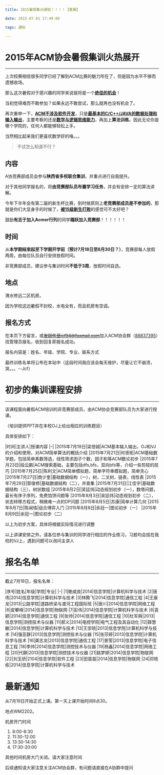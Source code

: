 ```yaml
---
title: 2015暑假集训通知！！！！【重要】

date: 2015-07-01 17:49:00

tags: 通知

---
```


# 2015年ACM协会暑假集训火热展开

---

上次校赛相信很多同学已经了解到ACM比赛的魅力所在了，但是因为水平不够而遗憾收场。

那么这次暑假对于感兴趣的同学来说就将是一个<u>**绝佳的机会**</u>！

当初觉得难而不敢参加？如果永远不敢尝试，那么就再也没有机会了。

再次重申一下，<u>**ACM不涉及软件开发**</u>，只是<u>**最基本的C/C++/JAVA的数据处理和输入输出**</u>，主要考察的还是<u>**数学与逻辑思维能力**</u>，再加上**算法训练**。因此无论你是哪个学院的，任何人都能够轻松上手。

当然相比起来我们更喜欢数学好的咯。。。

> 不试怎么知道不行？

## 内容

A协竞赛部成员会参与**陕西省多校联合集训**，并重点进行自我提升。

对于其他同学报名的，将**由竞赛部队员布置学习任务**，并会有安排一定的算法讲解。

今年下半年会有第二届的新生杯比赛，到时候原则上**老竞赛部成员是不参加的**，那就是你们大显身手的时候了，<u>**被15级新生打败**</u>的感觉可不太好吧？

鼓励**有志于加入Acmer行列**的同学**踊跃加入竞赛部**！！！！！！

## 时间

从**本学期结束起至下学期开学前（预计7月18日至8月30日？）**，竞赛部每人放假两周，由每位队员自行安排放假时间。

非竞赛部成员，建议参与集训时间**不低于3周**，放假时间自选。

## 地点

渭水修远二区机房。

因为学校这边暑假不封校，水电全有，而且机房有空调。

## 报名方式

在本页下方留言，或~~发邮件至jcf94@foxmail.com~~加入ACM协会群（[88837395](http://jq.qq.com/?_wv=1027&k=Y6hQgX)）找管理员报名，收到回复即报名成功。

报名内容是：姓名、年级、学院、专业、联系方式

最终训练名单将公布在本站中（这段时间我应该会每天维护，尽量让它不崩溃，哭。。。--Jcf）

# 初步的集训课程安排

---

该课程面向暑假ACM培训的非竞赛部成员，由ACM协会竞赛部队员为大家进行授课。

（培训提供PPT并在本校OJ上给出相应的训练题目）

具体安排如下：

|时间|主讲人|授课内容
|-|
|2015年7月19日|梁倍铖|ACM基本输入输出，OJ和VJ的介绍和使用，对ACM简单算法的概括介绍
|2015年7月21日|何贤拓|ACM基础数学题，包括简单素数筛选，线性筛求因子个数，因子和等ACM数论初步
|2015年7月23日|段云鹏|ACM搜索基础，主要包括dfs,bfs，双向bfs等，介绍一些剪枝的技巧
|2015年7月25日|陈利文|ACM简单模拟题，简单字符串模拟题，简单贪心
|2015年7月27日|商少奎|基础数据结构（一），树，二叉树，链表，线性表
|2015年7月29日|郭俊修|基础数据结构（二），并查集
|2015年7月31日|江佳宇|基础数据结构（三），树状数组
|2015年8月2日|吴廷炜|动态规划初步（一），数塔问题，最长有序子序列，免费馅饼问题等
|2015年8月3日|吴廷炜|动态规划初步（二），状态转移方程式，稍微难一点的DP问题
|2015年8月5日|苏康|简单计算几何
|2015年8月7日|陈闻恪|组合博弈入门
|2015年8月8日|余冠一|图论初步（一）
|2015年8月9日|余冠一|图论初步（二）

以上为初步方案，具体将根据实际情况进行调整

以上讲课安排之外，请各位参与集训的同学进行相应的作业练习，习题均会挂在我校的VJ上，遇到问题可以询问主讲人

# 报名名单

---

截止7月18日，报名名单：

|序号|姓名|年级|学院|专业|
|-|
|1|鲍咸良|2014|信息学院|计算机科学与技术
|2|唐伟|2014|信息学院|计算机科学与技术
|3|林腾飞|2014|信息学院|通信工程
|4|王康龙|2013|公路学院|道路桥梁与渡河工程国际班
|5|唐川|2014|信息学院|网络工程
|6|皮攀峰|2014|信息学院|物联网
|7|彭伟|2014|信息学院|计算机科学与技术
|8|袁颖|2014|信息学院|通信工程
|9|张帅|2014|信息学院|通信工程
|10|杜军舜|2013|信息学院|测控技术与仪器
|11|郝义|2014|电控学院|电气工程及其自动化
|12|薛慧敏|2014|信息学院|计算机科学与技术
|13|王崇晓|2013|信息学院|计算机科学与技术
|14|强亚静|2013|信息学院|测控技术与仪器
|15|张莎婷|2013|信息学院|计算机科学与技术
|16|龚志龙|2013|信息学院|通信工程
|17|景莹|2013|信息学院|电子信息工程
|18|李帅|2014|信息学院|测控技术与仪器
|19|杨鑫|2014|信息学院|网络工程
|20|代静|2013|信息学院|测控技术与仪器
|21|姚梦婷|2014|信息学院|物联网
|22|刘玉骄|2104|信息学院|软件工程
|23|田苗苗|2014|信息学院|物联网
|24|邓晓栋|2014|信息学院|计算机科学与技术

# 最新通知

从7月19日开始正式上课。第一天上课开始时间8点30。

地点WM2202。

机房开门时间
1. 8:00-8:30
2. 11:30-12:00
3. 13:30-14:30
4. 17:30-20:00

其他时间机房大门关闭。请大家注意时间

后续通知请大家注意关注ACM协会群，有问题请直接在A协群中提问